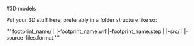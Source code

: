 #3D models

Put your 3D stuff here, preferably in a folder structure like so:

'''
footprint_name/
|
|-footprint_name.wrl
|-footprint_name.step
|
|-src/
  |
  |-source-files.format
'''
